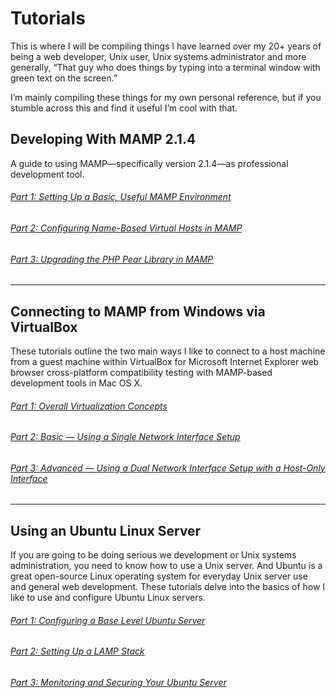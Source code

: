 # Tutorials

This is where I will be compiling things I have learned over my 20+ years of being a web developer, Unix user, Unix systems administrator and more generally, “That guy who does things by typing into a terminal window with green text on the screen.”

I’m mainly compiling these things for my own personal reference, but if you stumble across this and find it useful I’m cool with that.

## Developing With MAMP 2.1.4

A guide to using MAMP—specifically version 2.1.4—as professional development tool.

###### [Part 1: Setting Up a Basic, Useful MAMP Environment][1]
###### [Part 2: Configuring Name-Based Virtual Hosts in MAMP][2]
###### [Part 3: Upgrading the PHP Pear Library in MAMP][3]

***

## Connecting to MAMP from Windows via VirtualBox

These tutorials outline the two main ways I like to connect to a host machine from a guest machine within VirtualBox for Microsoft Internet Explorer web browser cross-platform compatibility testing with MAMP-based development tools in Mac OS X.

###### [Part 1: Overall Virtualization Concepts][4]
###### [Part 2: Basic — Using a Single Network Interface Setup][5]
###### [Part 3: Advanced — Using a Dual Network Interface Setup with a Host-Only Interface][6]

***

## Using an Ubuntu Linux Server

If you are going to be doing serious we development or Unix systems administration, you need to know how to use a Unix server. And Ubuntu is a great open-source Linux operating system for everyday Unix server use and general web development. These tutorials delve into the basics of how I like to use and configure Ubuntu Linux servers.

###### [Part 1: Configuring a Base Level Ubuntu Server][7]
###### [Part 2: Setting Up a LAMP Stack][8]
###### [Part 3: Monitoring and Securing Your Ubuntu Server][9]

[1]: Developing%20With%20MAMP%201/ "Setting Up a Basic, Useful MAMP Environment"
[2]: Developing%20With%20MAMP%202/ "Configuring Name-Based Virtual Hosts"
[3]: Developing%20With%20MAMP%203/ "Upgrading the PHP Pear Library in MAMP"
[4]: Connecting%20to%20MAMP%20from%20Windows%20on%20a%20Mac%20OS%20X%20Install%20of%20VirtualBox%201/ "Overall Virtualization Concepts"
[5]: Connecting%20to%20MAMP%20from%20Windows%20on%20a%20Mac%20OS%20X%20Install%20of%20VirtualBox%202/ "Basic — Using a Single Network Interface Setup"
[6]: Connecting%20to%20MAMP%20from%20Windows%20on%20a%20Mac%20OS%20X%20Install%20of%20VirtualBox%203/ "Advanced — Using a Dual Network Interface Setup with a Host-Only Interface"
[7]: Using%20an%20Ubuntu%20Linux%20Server%201/ "Configuring a Base Level Ubuntu Server"
[8]: Using%20an%20Ubuntu%20Linux%20Server%202/ "Setting Up a LAMP Stack"
[9]: Using%20an%20Ubuntu%20Linux%20Server%203/ "Monitoring & Securing Your Ubuntu Server"
